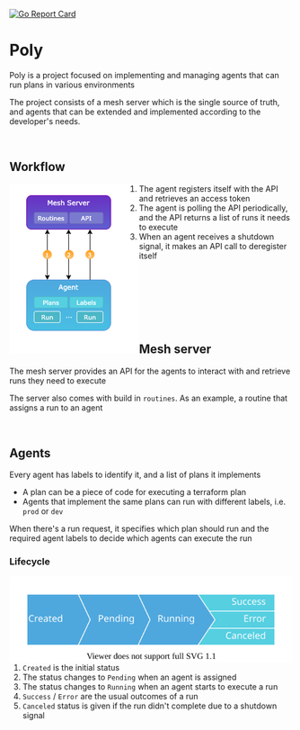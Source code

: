 [![Go Report Card](https://goreportcard.com/badge/github.com/do87/poly/src?1)](https://goreportcard.com/report/github.com/do87/poly/src)

# Poly

Poly is a project focused on implementing and managing agents that can run plans in various environments

The project consists of a mesh server which is the single source of truth, and agents that can be extended and implemented according to the developer's needs.

<br />

## Workflow

<img src="statics/workflow.png" alt="workflow" align="left">
<span>

1. The agent registers itself with the API and retrieves an access token
2. The agent is polling the API periodically, and the API returns a list of runs it needs to execute
3. When an agent receives a shutdown signal, it makes an API call to deregister itself
</span>
<br><br><br><br><br><br>

## Mesh server

The mesh server provides an API for the agents to interact with and retrieve runs they need to execute

The server also comes with build in `routines`. As an example, a routine that assigns a run to an agent

<br />

## Agents

Every agent has labels to identify it, and a list of plans it implements
- A plan can be a piece of code for executing a terraform plan
- Agents that implement the same plans can run with different labels, i.e. `prod` or `dev` 

When there's a run request, it specifies which plan should run and the required agent labels to decide which agents can execute the run
### Lifecycle

<img src="statics/lifecycle.svg" alt="lifecycle" align="right">

1. `Created` is the initial status
2. The status changes to `Pending` when an agent is assigned 
3. The status changes to `Running` when an agent starts to execute a run
4. `Success` / `Error` are the usual outcomes of a run
5. `Canceled` status is given if the run didn't complete due to a shutdown signal
